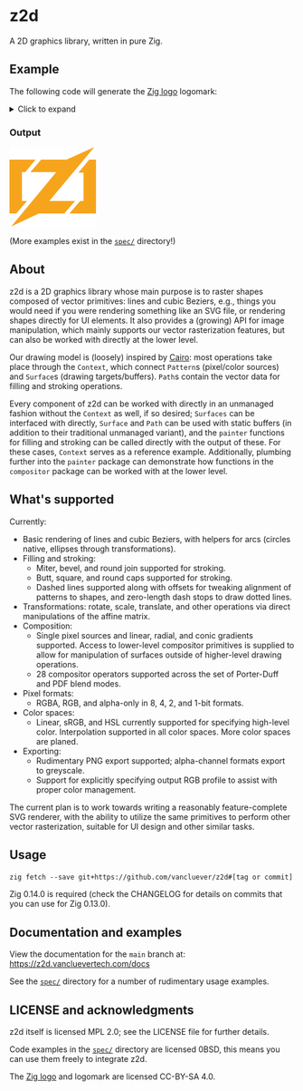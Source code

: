 # z2d

A 2D graphics library, written in pure Zig.

## Example

The following code will generate the [Zig
logo](https://github.com/ziglang/logo) logomark:

<details>
<summary>Click to expand</summary>

```zig
const builtin = @import("builtin");
const heap = @import("std").heap;
const z2d = @import("z2d");

var debug_allocator: heap.DebugAllocator(.{}) = .init;

pub fn main() !void {
    const alloc, const is_debug = switch (builtin.mode) {
        .Debug, .ReleaseSafe => .{ debug_allocator.allocator(), true },
        .ReleaseFast, .ReleaseSmall => .{ heap.smp_allocator, false },
    };

    defer if (is_debug) {
        _ = debug_allocator.deinit();
    };

    const width = 153;
    const height = 140;
    var surface = try z2d.Surface.init(.image_surface_rgba, alloc, width, height);
    defer surface.deinit(alloc);

    var context = z2d.Context.init(alloc, &surface);
    defer context.deinit();
    context.setSourceToPixel(.{ .rgb = .{ .r = 0xF7, .g = 0xA4, .b = 0x1D } });
    try fillMark(&context);
    try z2d.png_exporter.writeToPNGFile(surface, "zig-mark.png", .{});
}

/// Generates and fills the path for the Zig mark.
fn fillMark(context: *z2d.Context) !void {
    try context.moveTo(46, 22);
    try context.lineTo(28, 44);
    try context.lineTo(19, 30);
    try context.closePath();
    try context.moveTo(46, 22);
    try context.lineTo(33, 33);
    try context.lineTo(28, 44);
    try context.lineTo(22, 44);
    try context.lineTo(22, 95);
    try context.lineTo(31, 95);
    try context.lineTo(20, 100);
    try context.lineTo(12, 117);
    try context.lineTo(0, 117);
    try context.lineTo(0, 22);
    try context.closePath();
    try context.moveTo(31, 95);
    try context.lineTo(12, 117);
    try context.lineTo(4, 106);
    try context.closePath();

    try context.moveTo(56, 22);
    try context.lineTo(62, 36);
    try context.lineTo(37, 44);
    try context.closePath();
    try context.moveTo(56, 22);
    try context.lineTo(111, 22);
    try context.lineTo(111, 44);
    try context.lineTo(37, 44);
    try context.lineTo(56, 32);
    try context.closePath();
    try context.moveTo(116, 95);
    try context.lineTo(97, 117);
    try context.lineTo(90, 104);
    try context.closePath();
    try context.moveTo(116, 95);
    try context.lineTo(100, 104);
    try context.lineTo(97, 117);
    try context.lineTo(42, 117);
    try context.lineTo(42, 95);
    try context.closePath();
    try context.moveTo(150, 0);
    try context.lineTo(52, 117);
    try context.lineTo(3, 140);
    try context.lineTo(101, 22);
    try context.closePath();

    try context.moveTo(141, 22);
    try context.lineTo(140, 40);
    try context.lineTo(122, 45);
    try context.closePath();
    try context.moveTo(153, 22);
    try context.lineTo(153, 117);
    try context.lineTo(106, 117);
    try context.lineTo(120, 105);
    try context.lineTo(125, 95);
    try context.lineTo(131, 95);
    try context.lineTo(131, 45);
    try context.lineTo(122, 45);
    try context.lineTo(132, 36);
    try context.lineTo(141, 22);
    try context.closePath();
    try context.moveTo(125, 95);
    try context.lineTo(130, 110);
    try context.lineTo(106, 117);
    try context.closePath();

    try context.fill();
}
```

</details>

### Output

![Example output - Zig logo mark](docs/assets/zig-mark.png)

(More examples exist in the [`spec/`](spec/) directory!)

## About

z2d is a 2D graphics library whose main purpose is to raster shapes composed of
vector primitives: lines and cubic Beziers, e.g., things you would need if you
were rendering something like an SVG file, or rendering shapes directly for UI
elements. It also provides a (growing) API for image manipulation, which mainly
supports our vector rasterization features, but can also be worked with
directly at the lower level.

Our drawing model is (loosely) inspired by
[Cairo](https://www.cairographics.org): most operations take place through the
`Context`, which connect `Pattern`s (pixel/color sources) and `Surface`s
(drawing targets/buffers). `Path`s contain the vector data for filling and
stroking operations.

Every component of z2d can be worked with directly in an unmanaged fashion
without the `Context` as well, if so desired; `Surfaces` can be interfaced with
directly, `Surface` and `Path` can be used with static buffers (in addition to
their traditional unmanaged variant), and the `painter` functions for filling
and stroking can be called directly with the output of these. For these cases,
`Context` serves as a reference example. Additionally, plumbing further into
the `painter` package can demonstrate how functions in the `compositor` package
can be worked with at the lower level.

## What's supported

Currently:

 * Basic rendering of lines and cubic Beziers, with helpers for arcs (circles
   native, ellipses through transformations).
 * Filling and stroking:
   - Miter, bevel, and round join supported for stroking.
   - Butt, square, and round caps supported for stroking.
   - Dashed lines supported along with offsets for tweaking alignment of
     patterns to shapes, and zero-length dash stops to draw dotted lines.
 * Transformations: rotate, scale, translate, and other operations via direct
   manipulations of the affine matrix.
 * Composition:
   - Single pixel sources and linear, radial, and conic gradients supported.
     Access to lower-level compositor primitives is supplied to allow for
     manipulation of surfaces outside of higher-level drawing operations.
   - 28 compositor operators supported across the set of Porter-Duff and PDF
     blend modes.
 * Pixel formats:
   - RGBA, RGB, and alpha-only in 8, 4, 2, and 1-bit formats.
 * Color spaces:
   - Linear, sRGB, and HSL currently supported for specifying high-level color.
     Interpolation supported in all color spaces. More color spaces are planed.
 * Exporting:
   - Rudimentary PNG export supported; alpha-channel formats export to
     greyscale.
   - Support for explicitly specifying output RGB profile to assist with proper
     color management.

The current plan is to work towards writing a reasonably feature-complete SVG
renderer, with the ability to utilize the same primitives to perform other
vector rasterization, suitable for UI design and other similar tasks.

## Usage

`zig fetch --save git+https://github.com/vancluever/z2d#[tag or commit]`

Zig 0.14.0 is required (check the CHANGELOG for details on commits that you can
use for Zig 0.13.0).

## Documentation and examples

View the documentation for the `main` branch at: https://z2d.vancluevertech.com/docs

See the [`spec/`](spec/) directory for a number of rudimentary usage examples.

## LICENSE and acknowledgments 

z2d itself is licensed MPL 2.0; see the LICENSE file for further details.

Code examples in the [`spec/`](spec/) directory are licensed 0BSD, this means
you can use them freely to integrate z2d.

The [Zig logo](https://github.com/ziglang/logo) and logomark are licensed
CC-BY-SA 4.0.
